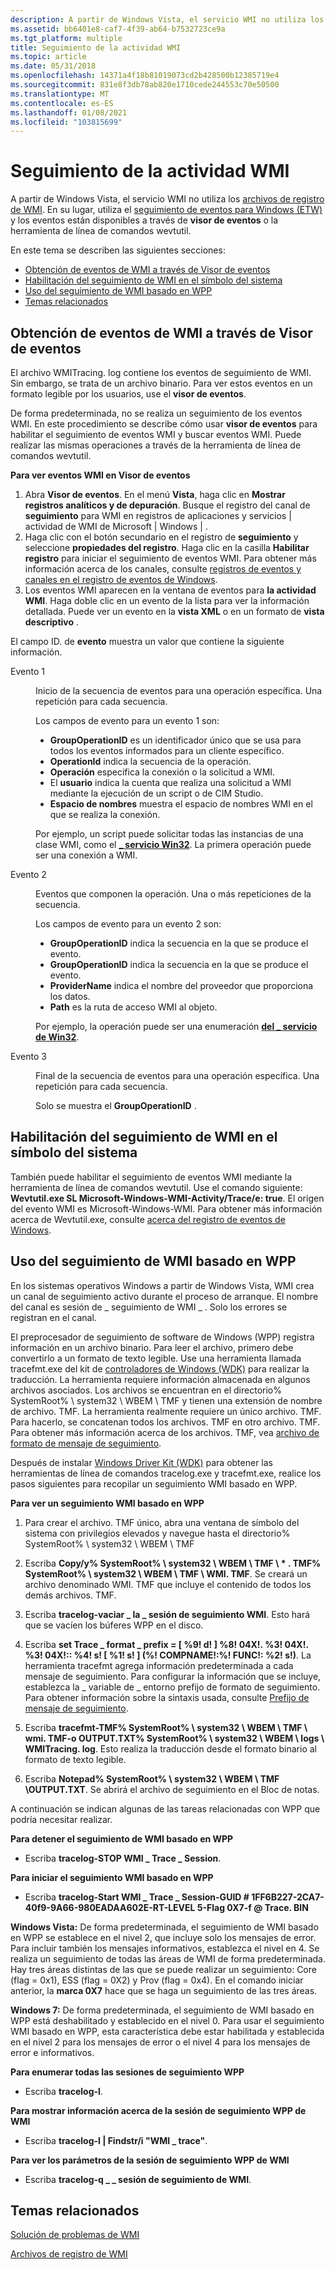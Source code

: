 ```yaml
---
description: A partir de Windows Vista, el servicio WMI no utiliza los archivos de registro de WMI. En su lugar, utiliza el seguimiento de eventos para Windows (ETW) y los eventos están disponibles a través de Visor de eventos o la herramienta de línea de comandos wevtutil.
ms.assetid: bb6401e8-caf7-4f39-ab64-b7532723ce9a
ms.tgt_platform: multiple
title: Seguimiento de la actividad WMI
ms.topic: article
ms.date: 05/31/2018
ms.openlocfilehash: 14371a4f18b81019073cd2b428500b12385719e4
ms.sourcegitcommit: 831e8f3db78ab820e1710cede244553c70e50500
ms.translationtype: MT
ms.contentlocale: es-ES
ms.lasthandoff: 01/08/2021
ms.locfileid: "103815699"
---
```

# <a name="tracing-wmi-activity"></a>Seguimiento de la actividad WMI

A partir de Windows Vista, el servicio WMI no utiliza los [archivos de registro de WMI](wmi-log-files.md). En su lugar, utiliza el [seguimiento de eventos para Windows (ETW)](/windows/desktop/ETW/event-tracing-portal) y los eventos están disponibles a través de **visor de eventos** o la herramienta de línea de comandos wevtutil.

En este tema se describen las siguientes secciones:

-   [Obtención de eventos de WMI a través de Visor de eventos](#obtaining-wmi-events-through-event-viewer)
-   [Habilitación del seguimiento de WMI en el símbolo del sistema](#enabling-wmi-tracing-at-command-prompt)
-   [Uso del seguimiento de WMI basado en WPP](#using-wpp-based-wmi-tracing)
-   [Temas relacionados](#related-topics)

## <a name="obtaining-wmi-events-through-event-viewer"></a>Obtención de eventos de WMI a través de Visor de eventos

El archivo WMITracing. log contiene los eventos de seguimiento de WMI. Sin embargo, se trata de un archivo binario. Para ver estos eventos en un formato legible por los usuarios, use el **visor de eventos**.

De forma predeterminada, no se realiza un seguimiento de los eventos WMI. En este procedimiento se describe cómo usar **visor de eventos** para habilitar el seguimiento de eventos WMI y buscar eventos WMI. Puede realizar las mismas operaciones a través de la herramienta de línea de comandos wevtutil.

**Para ver eventos WMI en Visor de eventos**

1.  Abra **Visor de eventos**. En el menú **Vista**, haga clic en **Mostrar registros analíticos y de depuración**. Busque el registro del canal de **seguimiento** para WMI en registros de aplicaciones y servicios \| actividad de WMI de Microsoft \| Windows \| .
2.  Haga clic con el botón secundario en el registro de **seguimiento** y seleccione **propiedades del registro**. Haga clic en la casilla **Habilitar registro** para iniciar el seguimiento de eventos WMI. Para obtener más información acerca de los canales, consulte [registros de eventos y canales en el registro de eventos de Windows](/previous-versions//aa385225(v=vs.85)).
3.  Los eventos WMI aparecen en la ventana de eventos para **la actividad WMI**. Haga doble clic en un evento de la lista para ver la información detallada. Puede ver un evento en la **vista XML** o en un formato de **vista descriptivo** .

El campo ID. de **evento** muestra un valor que contiene la siguiente información.

<dl> <dt>

<span id="Event_1"></span><span id="event_1"></span><span id="EVENT_1"></span>Evento 1
</dt> <dd>

Inicio de la secuencia de eventos para una operación específica. Una repetición para cada secuencia.

Los campos de evento para un evento 1 son:

-   **GroupOperationID** es un identificador único que se usa para todos los eventos informados para un cliente específico.
-   **OperationId** indica la secuencia de la operación.
-   **Operación** especifica la conexión o la solicitud a WMI.
-   El **usuario** indica la cuenta que realiza una solicitud a WMI mediante la ejecución de un script o de CIM Studio.
-   **Espacio de nombres** muestra el espacio de nombres WMI en el que se realiza la conexión.

Por ejemplo, un script puede solicitar todas las instancias de una clase WMI, como el [**\_ servicio Win32**](/windows/desktop/CIMWin32Prov/win32-service). La primera operación puede ser una conexión a WMI.

</dd> <dt>

<span id="Event_2"></span><span id="event_2"></span><span id="EVENT_2"></span>Evento 2
</dt> <dd>

Eventos que componen la operación. Una o más repeticiones de la secuencia.

Los campos de evento para un evento 2 son:

-   **GroupOperationID** indica la secuencia en la que se produce el evento.
-   **GroupOperationID** indica la secuencia en la que se produce el evento.
-   **ProviderName** indica el nombre del proveedor que proporciona los datos.
-   **Path** es la ruta de acceso WMI al objeto.

Por ejemplo, la operación puede ser una enumeración [**del \_ servicio de Win32**](/windows/desktop/CIMWin32Prov/win32-service).

</dd> <dt>

<span id="Event_3"></span><span id="event_3"></span><span id="EVENT_3"></span>Evento 3
</dt> <dd>

Final de la secuencia de eventos para una operación específica. Una repetición para cada secuencia.

Solo se muestra el **GroupOperationID** .

</dd> </dl>

## <a name="enabling-wmi-tracing-at-command-prompt"></a>Habilitación del seguimiento de WMI en el símbolo del sistema

También puede habilitar el seguimiento de eventos WMI mediante la herramienta de línea de comandos wevtutil. Use el comando siguiente: **Wevtutil.exe SL Microsoft-Windows-WMI-Activity/Trace/e: true**. El origen del evento WMI es Microsoft-Windows-WMI. Para obtener más información acerca de Wevtutil.exe, consulte [acerca del registro de eventos de Windows](/previous-versions//aa382610(v=vs.85)).

## <a name="using-wpp-based-wmi-tracing"></a>Uso del seguimiento de WMI basado en WPP

En los sistemas operativos Windows a partir de Windows Vista, WMI crea un canal de seguimiento activo durante el proceso de arranque. El nombre del canal es sesión de \_ seguimiento de WMI \_ . Solo los errores se registran en el canal.

El preprocesador de seguimiento de software de Windows (WPP) registra información en un archivo binario. Para leer el archivo, primero debe convertirlo a un formato de texto legible. Use una herramienta llamada tracefmt.exe del kit de [controladores de Windows (WDK)](https://www.microsoft.com/whdc/DevTools/WDK/WDKpkg.mspx) para realizar la traducción. La herramienta requiere información almacenada en algunos archivos asociados. Los archivos se encuentran en el directorio% SystemRoot% \\ system32 \\ WBEM \\ TMF y tienen una extensión de nombre de archivo. TMF. La herramienta realmente requiere un único archivo. TMF. Para hacerlo, se concatenan todos los archivos. TMF en otro archivo. TMF. Para obtener más información acerca de los archivos. TMF, vea [archivo de formato de mensaje de seguimiento](/windows-hardware/drivers/devtest/trace-message-format-file).

Después de instalar [Windows Driver Kit (WDK)](https://www.microsoft.com/whdc/DevTools/WDK/WDKpkg.mspx) para obtener las herramientas de línea de comandos tracelog.exe y tracefmt.exe, realice los pasos siguientes para recopilar un seguimiento WMI basado en WPP.

**Para ver un seguimiento WMI basado en WPP**

1.  Para crear el archivo. TMF único, abra una ventana de símbolo del sistema con privilegios elevados y navegue hasta el directorio% SystemRoot% \\ system32 \\ WBEM \\ TMF

2.  Escriba **Copy/y% SystemRoot% \\ system32 \\ WBEM \\ TMF \\ \* . TMF% SystemRoot% \\ system32 \\ WBEM \\ TMF \\ WMI. TMF**. Se creará un archivo denominado WMI. TMF que incluye el contenido de todos los demás archivos. TMF.

3.  Escriba **tracelog-vaciar \_ la \_ sesión de seguimiento WMI**. Esto hará que se vacíen los búferes WPP en el disco.
4.  Escriba **set Trace \_ format \_ prefix = \[ %9! d! \] %8! 04X!. %3! 04X!. %3! 04X!:: %4! s! \[ %1! s! \] (%! COMPNAME!:%! FUNC!: %2! s!)**. La herramienta tracefmt agrega información predeterminada a cada mensaje de seguimiento. Para configurar la información que se incluye, establezca la \_ variable de \_ entorno prefijo de formato de seguimiento. Para obtener información sobre la sintaxis usada, consulte [Prefijo de mensaje de seguimiento](https://msdn.microsoft.com/library/aa139695.aspx).
5.  Escriba **tracefmt-TMF% SystemRoot% \\ system32 \\ WBEM \\ TMF \\ wmi. TMF-o OUTPUT.TXT% SystemRoot% \\ system32 \\ WBEM \\ logs \\ WMITracing. log**. Esto realiza la traducción desde el formato binario al formato de texto legible.
6.  Escriba **Notepad% SystemRoot% \\ system32 \\ WBEM \\ TMF \\OUTPUT.TXT**. Se abrirá el archivo de seguimiento en el Bloc de notas.

A continuación se indican algunas de las tareas relacionadas con WPP que podría necesitar realizar.

**Para detener el seguimiento de WMI basado en WPP**

-   Escriba **tracelog-STOP WMI \_ Trace \_ Session**.

**Para iniciar el seguimiento WMI basado en WPP**

-   Escriba **tracelog-Start WMI \_ Trace \_ Session-GUID \# 1FF6B227-2CA7-40f9-9A66-980EADAA602E-RT-LEVEL 5-Flag 0X7-f @ Trace. BIN**

**Windows Vista:** De forma predeterminada, el seguimiento de WMI basado en WPP se establece en el nivel 2, que incluye solo los mensajes de error. Para incluir también los mensajes informativos, establezca el nivel en 4. Se realiza un seguimiento de todas las áreas de WMI de forma predeterminada. Hay tres áreas distintas de las que se puede realizar un seguimiento: Core (flag = 0x1), ESS (flag = 0X2) y Prov (flag = 0x4). En el comando iniciar anterior, la **marca 0X7** hace que se haga un seguimiento de las tres áreas.

**Windows 7:** De forma predeterminada, el seguimiento de WMI basado en WPP está deshabilitado y establecido en el nivel 0. Para usar el seguimiento WMI basado en WPP, esta característica debe estar habilitada y establecida en el nivel 2 para los mensajes de error o el nivel 4 para los mensajes de error e informativos.

**Para enumerar todas las sesiones de seguimiento WPP**

-   Escriba **tracelog-l**.

**Para mostrar información acerca de la sesión de seguimiento WPP de WMI**

-   Escriba **tracelog-l \| Findstr/i "WMI \_ trace"**.

**Para ver los parámetros de la sesión de seguimiento WPP de WMI**

-   Escriba **tracelog-q \_ \_ sesión de seguimiento de WMI**.

## <a name="related-topics"></a>Temas relacionados

<dl> <dt>

[Solución de problemas de WMI](wmi-troubleshooting.md)
</dt> <dt>

[Archivos de registro de WMI](wmi-log-files.md)
</dt> </dl>

 

 
